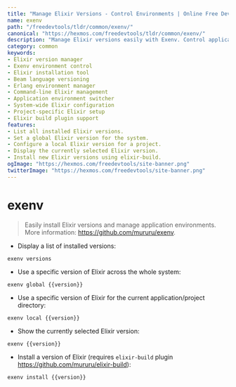 ```yaml
---
title: "Manage Elixir Versions - Control Environments | Online Free DevTools by Hexmos"
name: exenv
path: "/freedevtools/tldr/common/exenv/"
canonical: "https://hexmos.com/freedevtools/tldr/common/exenv/"
description: "Manage Elixir versions easily with Exenv. Control application environments and switch between Elixir installations seamlessly. Free online tool, no registration required."
category: common
keywords:
- Elixir version manager
- Exenv environment control
- Elixir installation tool
- Beam language versioning
- Erlang environment manager
- Command-line Elixir management
- Application environment switcher
- System-wide Elixir configuration
- Project-specific Elixir setup
- Elixir build plugin support
features:
- List all installed Elixir versions.
- Set a global Elixir version for the system.
- Configure a local Elixir version for a project.
- Display the currently selected Elixir version.
- Install new Elixir versions using elixir-build.
ogImage: "https://hexmos.com/freedevtools/site-banner.png"
twitterImage: "https://hexmos.com/freedevtools/site-banner.png"
---
```


# exenv

> Easily install Elixir versions and manage application environments.
> More information: <https://github.com/mururu/exenv>.

- Display a list of installed versions:

`exenv versions`

- Use a specific version of Elixir across the whole system:

`exenv global {{version}}`

- Use a specific version of Elixir for the current application/project directory:

`exenv local {{version}}`

- Show the currently selected Elixir version:

`exenv {{version}}`

- Install a version of Elixir (requires `elixir-build` plugin <https://github.com/mururu/elixir-build>):

`exenv install {{version}}`
